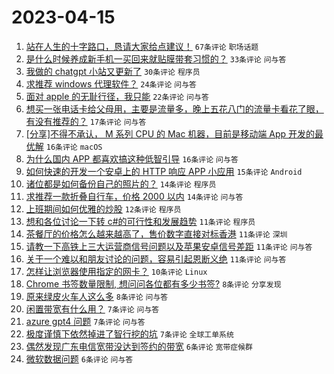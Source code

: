 # 2023-04-15

1. [站在人生的十字路口，恳请大家给点建议！](https://www.v2ex.com/t/932709) `67条评论` `职场话题`
1. [是什么时候养成新手机一买回来就贴膜带套习惯的？](https://www.v2ex.com/t/932721) `33条评论` `问与答`
1. [我做的 chatgpt 小站又更新了](https://www.v2ex.com/t/932685) `30条评论` `程序员`
1. [求推荐 windows 代理软件？](https://www.v2ex.com/t/932695) `24条评论` `问与答`
1. [面对 apple 的无耻行径，我只能](https://www.v2ex.com/t/932731) `22条评论` `问与答`
1. [想买一张电话卡给父母用，主要是流量多，晚上五花八门的流量卡看花了眼，有没有推荐的？](https://www.v2ex.com/t/932708) `17条评论` `问与答`
1. [[分享]不得不承认， M 系列 CPU 的 Mac 机器，目前是移动端 App 开发的最优解](https://www.v2ex.com/t/932711) `16条评论` `macOS`
1. [为什么国内 APP 都喜欢搞这种低智引导](https://www.v2ex.com/t/932703) `16条评论` `问与答`
1. [如何快速的开发一个安卓上的 HTTP 响应 APP 小应用](https://www.v2ex.com/t/932691) `15条评论` `Android`
1. [诸位都是如何备份自己的照片的？](https://www.v2ex.com/t/932724) `14条评论` `程序员`
1. [求推荐一款折叠自行车，价格 2000 以内](https://www.v2ex.com/t/932679) `14条评论` `问与答`
1. [上班期间如何优雅的炒股](https://www.v2ex.com/t/932743) `12条评论` `程序员`
1. [想和各位讨论一下转 c#的可行性和发展趋势](https://www.v2ex.com/t/932736) `11条评论` `程序员`
1. [茶餐厅的价格怎么越来越高了，售价数字直接对标香港](https://www.v2ex.com/t/932735) `11条评论` `深圳`
1. [请教一下高铁上三大运营商信号问题以及苹果安卓信号差距](https://www.v2ex.com/t/932704) `11条评论` `问与答`
1. [关于一个难以和朋友讨论的问题，容易引起恩断义绝](https://www.v2ex.com/t/932728) `11条评论` `问与答`
1. [怎样让浏览器使用指定的网卡？](https://www.v2ex.com/t/932747) `10条评论` `Linux`
1. [Chrome 书签数量限制, 想问问各位都有多少书签?](https://www.v2ex.com/t/932722) `8条评论` `分享发现`
1. [原来绿皮火车人这么多](https://www.v2ex.com/t/932719) `8条评论` `问与答`
1. [闲置带宽有什么用？](https://www.v2ex.com/t/932734) `7条评论` `问与答`
1. [azure gpt4 问题](https://www.v2ex.com/t/932698) `7条评论` `问与答`
1. [极度谨慎下依然掉进了智行挖的坑](https://www.v2ex.com/t/932697) `7条评论` `全球工单系统`
1. [偶然发现广东电信宽带没达到签约的带宽](https://www.v2ex.com/t/932732) `6条评论` `宽带症候群`
1. [微软数据问题](https://www.v2ex.com/t/932681) `6条评论` `问与答`
